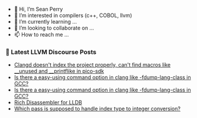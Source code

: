 - 👋 Hi, I’m Sean Perry
- 👀 I’m interested in compilers (c++, COBOL, llvm)
- 🌱 I’m currently learning ...
- 💞️ I’m looking to collaborate on ...
- 📫 How to reach me ...

<!---
s66perry/s66perry is a ✨ special ✨ repository because its `README.md` (this file) appears on your GitHub profile.
You can click the Preview link to take a look at your changes.
--->
### 📕 Latest LLVM Discourse Posts

<!-- DISCOURSE-LLVM:START -->
- [Clangd doesn&#39;t index the project properly, can&#39;t find macros like __unused and __printflike in pico-sdk](https://discourse.llvm.org/t/clangd-doesnt-index-the-project-properly-cant-find-macros-like-unused-and-printflike-in-pico-sdk/80889#post_1)
- [Is there a easy-using command option in clang like -fdump-lang-class in GCC?](https://discourse.llvm.org/t/is-there-a-easy-using-command-option-in-clang-like-fdump-lang-class-in-gcc/80886#post_2)
- [Is there a easy-using command option in clang like -fdump-lang-class in GCC?](https://discourse.llvm.org/t/is-there-a-easy-using-command-option-in-clang-like-fdump-lang-class-in-gcc/80886#post_1)
- [Rich Disassembler for LLDB](https://discourse.llvm.org/t/rich-disassembler-for-lldb/76952#post_13)
- [Which pass is supposed to handle index type to integer conversion?](https://discourse.llvm.org/t/which-pass-is-supposed-to-handle-index-type-to-integer-conversion/80798#post_6)
<!-- DISCOURSE-LLVM:END -->
